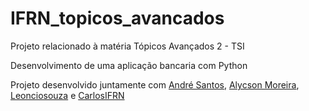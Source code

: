# IFRN_topicos_avancados
Projeto relacionado à matéria Tópicos Avançados 2 - TSI

Desenvolvimento de uma aplicação bancaria com Python

Projeto desenvolvido juntamente com [André Santos](https://github.com/andresantosir), [Alycson Moreira](https://github.com/Alycson-Moreira), [Leonciosouza](https://github.com/Leonciosouza) e [CarlosIFRN](https://github.com/CarlosIFRN)

